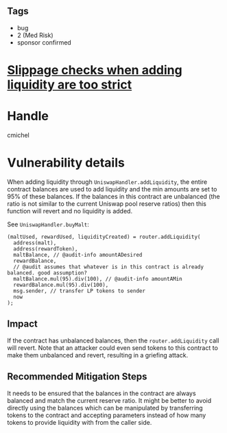 ## Tags

- bug
- 2 (Med Risk)
- sponsor confirmed

# [Slippage checks when adding liquidity are too strict](https://github.com/code-423n4/2021-11-malt-findings/issues/257) 

# Handle

cmichel


# Vulnerability details

When adding liquidity through `UniswapHandler.addLiquidity`, the entire contract balances are used to add liquidity and the min amounts are set to 95% of these balances.
If the balances in this contract are unbalanced (the ratio is not similar to the current Uniswap pool reserve ratios) then this function will revert and no liquidity is added.

See `UniswapHandler.buyMalt`:

```solidity
(maltUsed, rewardUsed, liquidityCreated) = router.addLiquidity(
  address(malt),
  address(rewardToken),
  maltBalance, // @audit-info amountADesired
  rewardBalance,
  // @audit assumes that whatever is in this contract is already balanced. good assumption?
  maltBalance.mul(95).div(100), // @audit-info amountAMin
  rewardBalance.mul(95).div(100),
  msg.sender, // transfer LP tokens to sender
  now
);
```

## Impact
If the contract has unbalanced balances, then the `router.addLiquidity` call will revert.
Note that an attacker could even send tokens to this contract to make them unbalanced and revert, resulting in a griefing attack.

## Recommended Mitigation Steps
It needs to be ensured that the balances in the contract are always balanced and match the current reserve ratio.
It might be better to avoid directly using the balances which can be manipulated by transferring tokens to the contract and accepting parameters instead of how many tokens to provide liquidity with from the caller side.


